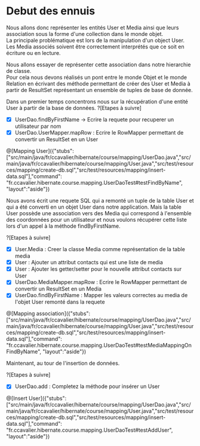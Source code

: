 # Debut des ennuis  

Nous allons donc représenter les entités User et Media ainsi que leurs association sous la forme d'une collection dans le monde objet.  
La principale problématique est lors de la manipulation d'un object User. Les Media associés soivent être correctement interprétés que ce soit en écriture ou en lecture.  

Nous allons essayer de représenter cette association dans notre hierarchie de classe.  
Pour cela nous devons réalisés un pont entre le monde Objet et le monde Relation en écrivant des méthode permettant de créer des User et Media à partir de ResultSet représentant un ensemble de tuples de base de donnée.

Dans un premier temps concentrons nous sur la récupération d'une entité User à partir de la base de données.
?[Etapes à suivre]
-[x] UserDao.findByFirstName -> Ecrire la requete pour recuperer un utilisateur par nom
-[x] UserDao.UserMapper.mapRow : Ecrire le RowMapper permettant de convertir un ResultSet en un User

@[Mapping User]({"stubs": ["src/main/java/fr/ccavalier/hibernate/course/mapping/UserDao.java","src/main/java/fr/ccavalier/hibernate/course/mapping/User.java","src/test/resources/mapping/create-db.sql","src/test/resources/mapping/insert-data.sql"],"command": "fr.ccavalier.hibernate.course.mapping.UserDaoTest#testFindByName", "layout":"aside"})

Nous avons écrit une requete SQL qui a remonté un tuple de la table User et qui a été converti en un objet User dans notre application.
Mais la table User possède une association vers des Media qui correspond à l'ensemble des coordonnées pour un utilisateur et nous voulons récupérer cette liste lors d'un appel à la méthode findByFirstName.

?[Etapes à suivre]
-[x] User.Media : Creer la classe Media comme représentation de la table media
-[x] User : Ajouter un attribut contacts qui est une liste de media
-[x] User : Ajouter les getter/setter pour le nouvelle attribut contacts sur User
-[x] UserDao.MediaMapper.mapRow : Ecrire le RowMapper permettant de convertir un ResultSet en un Media
-[x] UserDao.findByFirstName : Mapper les valeurs correctes au media de l'objet User remonté dans la requete

@[Mapping association]({"stubs": ["src/main/java/fr/ccavalier/hibernate/course/mapping/UserDao.java","src/main/java/fr/ccavalier/hibernate/course/mapping/User.java","src/test/resources/mapping/create-db.sql","src/test/resources/mapping/insert-data.sql"],"command": "fr.ccavalier.hibernate.course.mapping.UserDaoTest#testMediaMappingOnFindByName", "layout":"aside"})


Maintenant, au tour de l'insertion de données.

?[Etapes à suivre]
- [x] UserDao.add : Completez la méthode pour insérer un User

@[Insert User]({"stubs": ["src/main/java/fr/ccavalier/hibernate/course/mapping/UserDao.java","src/main/java/fr/ccavalier/hibernate/course/mapping/User.java","src/test/resources/mapping/create-db.sql","src/test/resources/mapping/insert-data.sql"],"command": "fr.ccavalier.hibernate.course.mapping.UserDaoTest#testAddUser", "layout":"aside"})